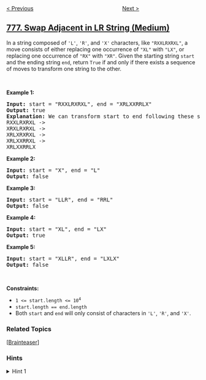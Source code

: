 <!--|This file generated by command(leetcode description); DO NOT EDIT.    |-->
<!--+----------------------------------------------------------------------+-->
<!--|@author    openset <openset.wang@gmail.com>                           |-->
<!--|@link      https://github.com/openset                                 |-->
<!--|@home      https://github.com/openset/leetcode                        |-->
<!--+----------------------------------------------------------------------+-->

[< Previous](../split-bst "Split BST")
　　　　　　　　　　　　　　　　
[Next >](../swim-in-rising-water "Swim in Rising Water")

## [777. Swap Adjacent in LR String (Medium)](https://leetcode.com/problems/swap-adjacent-in-lr-string "在LR字符串中交换相邻字符")

<p>In a string composed of <code>&#39;L&#39;</code>, <code>&#39;R&#39;</code>, and <code>&#39;X&#39;</code> characters, like <code>&quot;RXXLRXRXL&quot;</code>, a move consists of either replacing one occurrence of <code>&quot;XL&quot;</code> with <code>&quot;LX&quot;</code>, or replacing one occurrence of <code>&quot;RX&quot;</code> with <code>&quot;XR&quot;</code>. Given the starting string <code>start</code> and the ending string <code>end</code>, return <code>True</code> if and only if there exists a sequence of moves to transform one string to the other.</p>

<p>&nbsp;</p>
<p><strong>Example 1:</strong></p>

<pre>
<strong>Input:</strong> start = &quot;RXXLRXRXL&quot;, end = &quot;XRLXXRRLX&quot;
<strong>Output:</strong> true
<strong>Explanation:</strong> We can transform start to end following these steps:
RXXLRXRXL -&gt;
XRXLRXRXL -&gt;
XRLXRXRXL -&gt;
XRLXXRRXL -&gt;
XRLXXRRLX
</pre>

<p><strong>Example 2:</strong></p>

<pre>
<strong>Input:</strong> start = &quot;X&quot;, end = &quot;L&quot;
<strong>Output:</strong> false
</pre>

<p><strong>Example 3:</strong></p>

<pre>
<strong>Input:</strong> start = &quot;LLR&quot;, end = &quot;RRL&quot;
<strong>Output:</strong> false
</pre>

<p><strong>Example 4:</strong></p>

<pre>
<strong>Input:</strong> start = &quot;XL&quot;, end = &quot;LX&quot;
<strong>Output:</strong> true
</pre>

<p><strong>Example 5:</strong></p>

<pre>
<strong>Input:</strong> start = &quot;XLLR&quot;, end = &quot;LXLX&quot;
<strong>Output:</strong> false
</pre>

<p>&nbsp;</p>
<p><strong>Constraints:</strong></p>

<ul>
	<li><code>1 &lt;= start.length&nbsp;&lt;= 10<sup>4</sup></code></li>
	<li><code>start.length == end.length</code></li>
	<li>Both <code>start</code> and <code>end</code> will only consist of characters in <code>&#39;L&#39;</code>, <code>&#39;R&#39;</code>, and&nbsp;<code>&#39;X&#39;</code>.</li>
</ul>

### Related Topics
  [[Brainteaser](../../tag/brainteaser/README.md)]

### Hints
<details>
<summary>Hint 1</summary>
Think of the L and R's as people on a horizontal line, where X is a space.  The people can't cross each other, and also you can't go from XRX to RXX.
</details>
